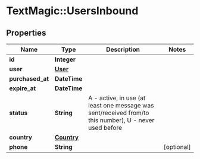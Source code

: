 # TextMagic::UsersInbound

## Properties
Name | Type | Description | Notes
------------ | ------------- | ------------- | -------------
**id** | **Integer** |  | 
**user** | [**User**](User.md) |  | 
**purchased_at** | **DateTime** |  | 
**expire_at** | **DateTime** |  | 
**status** | **String** | A - active, in use (at least one message was sent/received from/to this number), U - never used before | 
**country** | [**Country**](Country.md) |  | 
**phone** | **String** |  | [optional] 


